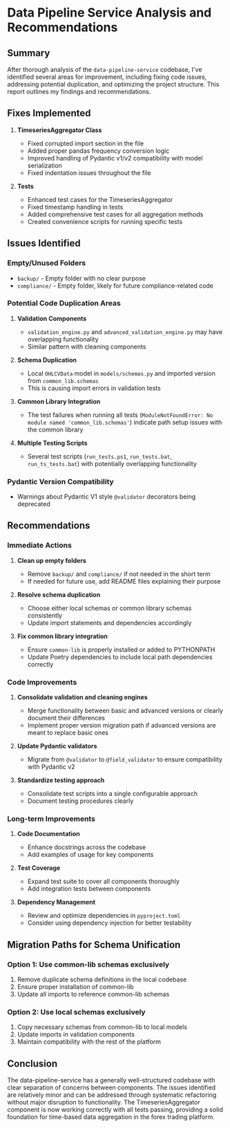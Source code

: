 # Data Pipeline Service Analysis and Recommendations

## Summary

After thorough analysis of the `data-pipeline-service` codebase, I've identified several areas for improvement, including fixing code issues, addressing potential duplication, and optimizing the project structure. This report outlines my findings and recommendations.

## Fixes Implemented

1. **TimeseriesAggregator Class**
   - Fixed corrupted import section in the file
   - Added proper pandas frequency conversion logic
   - Improved handling of Pydantic v1/v2 compatibility with model serialization
   - Fixed indentation issues throughout the file

2. **Tests**
   - Enhanced test cases for the TimeseriesAggregator
   - Fixed timestamp handling in tests
   - Added comprehensive test cases for all aggregation methods
   - Created convenience scripts for running specific tests

## Issues Identified

### Empty/Unused Folders
- `backup/` - Empty folder with no clear purpose
- `compliance/` - Empty folder, likely for future compliance-related code

### Potential Code Duplication Areas
1. **Validation Components**
   - `validation_engine.py` and `advanced_validation_engine.py` may have overlapping functionality
   - Similar pattern with cleaning components

2. **Schema Duplication**
   - Local `OHLCVData` model in `models/schemas.py` and imported version from `common_lib.schemas`
   - This is causing import errors in validation tests

3. **Common Library Integration**
   - The test failures when running all tests (`ModuleNotFoundError: No module named 'common_lib.schemas'`) indicate path setup issues with the common library

4. **Multiple Testing Scripts**
   - Several test scripts (`run_tests.ps1`, `run_tests.bat`, `run_ts_tests.bat`) with potentially overlapping functionality

### Pydantic Version Compatibility
- Warnings about Pydantic V1 style `@validator` decorators being deprecated

## Recommendations

### Immediate Actions
1. **Clean up empty folders**
   - Remove `backup/` and `compliance/` if not needed in the short term
   - If needed for future use, add README files explaining their purpose

2. **Resolve schema duplication**
   - Choose either local schemas or common library schemas consistently
   - Update import statements and dependencies accordingly

3. **Fix common library integration**
   - Ensure `common-lib` is properly installed or added to PYTHONPATH
   - Update Poetry dependencies to include local path dependencies correctly

### Code Improvements
1. **Consolidate validation and cleaning engines**
   - Merge functionality between basic and advanced versions or clearly document their differences
   - Implement proper version migration path if advanced versions are meant to replace basic ones

2. **Update Pydantic validators**
   - Migrate from `@validator` to `@field_validator` to ensure compatibility with Pydantic v2

3. **Standardize testing approach**
   - Consolidate test scripts into a single configurable approach
   - Document testing procedures clearly

### Long-term Improvements
1. **Code Documentation**
   - Enhance docstrings across the codebase
   - Add examples of usage for key components

2. **Test Coverage**
   - Expand test suite to cover all components thoroughly
   - Add integration tests between components

3. **Dependency Management**
   - Review and optimize dependencies in `pyproject.toml`
   - Consider using dependency injection for better testability

## Migration Paths for Schema Unification

### Option 1: Use common-lib schemas exclusively
1. Remove duplicate schema definitions in the local codebase
2. Ensure proper installation of common-lib
3. Update all imports to reference common-lib schemas

### Option 2: Use local schemas exclusively
1. Copy necessary schemas from common-lib to local models
2. Update imports in validation components
3. Maintain compatibility with the rest of the platform

## Conclusion

The data-pipeline-service has a generally well-structured codebase with clear separation of concerns between components. The issues identified are relatively minor and can be addressed through systematic refactoring without major disruption to functionality. The TimeseriesAggregator component is now working correctly with all tests passing, providing a solid foundation for time-based data aggregation in the forex trading platform.
